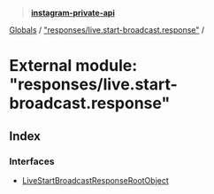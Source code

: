 > **[instagram-private-api](../README.md)**

[Globals](../README.md) / ["responses/live.start-broadcast.response"](_responses_live_start_broadcast_response_.md) /

# External module: "responses/live.start-broadcast.response"

## Index

### Interfaces

* [LiveStartBroadcastResponseRootObject](../interfaces/_responses_live_start_broadcast_response_.livestartbroadcastresponserootobject.md)